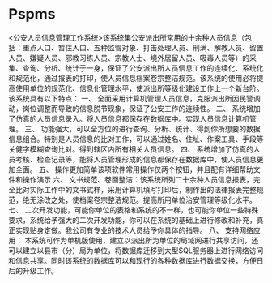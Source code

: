 # Pspms
 <公安人员信息管理工作系统>该系统集公安派出所常用的十余种人员信息（包括：重点人口、暂住人口、五种监管对象、打击处理人员、刑满、解教人员、留置人员、嫌疑人员、邪教习练人员、宗教人士、境外居留人员、吸毒人员等）的采集、查询、分析、统计于一身，保证了公安派出所人员信息工作的连续化、系统化和规范化，通过报表的打印，使人员信息档案卷宗整洁规范。该系统的使用必将提高使用单位的规范化、信息化管理水平，使派出所等级化建设工作上一个新台阶。该系统具有以下特点： 一、 全面采用计算机管理人员信息，克服派出所因民警调动，岗位调整而导致的信息脱节现象，保证了公安工作的连续性。 二、 系统增加了仿真的人员信息录入。将人员信息都保存在数据库中。实现人员信息计算机管理。 三、 功能强大，可以全方位的进行查询、分析、统计、得到你所想要的数据信息组合。特别是人员信息的比对工作，可以通过姓名、住址、作案工具、手段等关健字模糊查询比对。得到辖区内所有相关人员信息。 四、 系统增加了仿真的人员考核、检查记录等，能将人员管理形成的信息都保存在数据库中，使人员信息更加全面。 五、 操作更加简单该项软件常用操作仅两个按钮，并且配有详细帮助文件和操作演示 六、 文书规范、卷面整洁：该系统所列二十余种人员信息报表，完全比对实际工作中的文书式样，采用计算机填写打印后，制作出的法律报表完整规范，绝无涂改之处，使档案卷宗整洁规范。提高所用单位治安管理等级化水平。 七、 二次开发功能，可能你单位的表格和系统的不一样，也可能你单位一些特殊要求，系统给予强大的二次开发功能，你可以在系统的基础上进行修改和补充，真正实现贴身定做。我公司有专业的技术人员给予你具体的指导。 八、 支持网络应用： 本系统可作为单机版使用，建立以派出所为单位的局域网进行共享访问，还可以建立以县市（分）局为单位，将数据库迁移到大型SQL服务器上进行网络访问和信息共享。同时该系统的数据库可以和现行的各种数据库进行数据交换，方便日后的升级工作。
